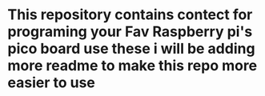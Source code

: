 <h1>This repository contains contect for programing your Fav Raspberry pi's pico board use these i will be adding more readme to make this repo more easier to use </h1>
